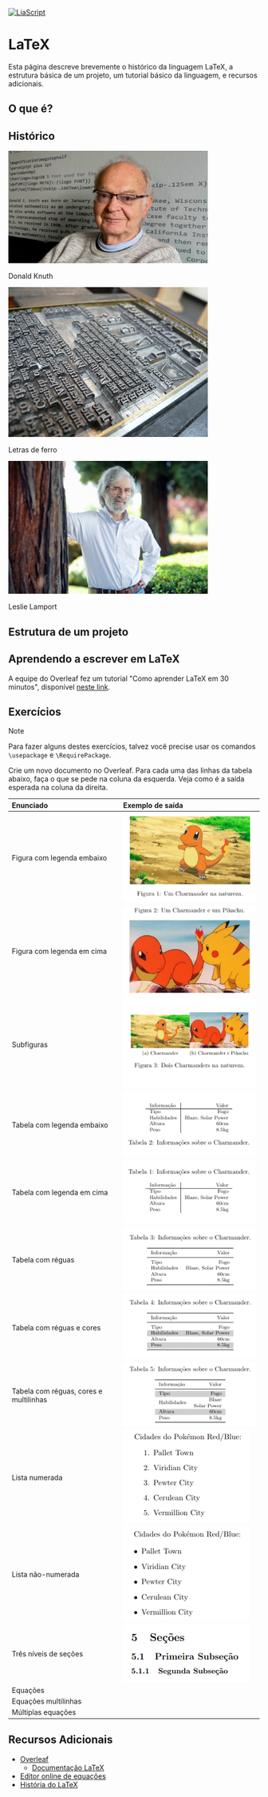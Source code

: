 [![LiaScript](https://raw.githubusercontent.com/LiaScript/LiaScript/master/badges/course.svg)](https://liascript.github.io/course/?https://raw.githubusercontent.com/CTISM-Prof-Henry/research/main/capitulos/LATEX.md)

# LaTeX

Esta página descreve brevemente o histórico da linguagem LaTeX, a estrutura básica de um projeto, um tutorial básico 
da linguagem, e recursos adicionais.

## O que é?

## Histórico

<img alt="Donald Knuth" src="imagens/latex/donald_knuth.jpg" width="400px">

Donald Knuth

<img alt="Donald Knuth" src="imagens/latex/iron_cast_printer.jpg" width="400px">

Letras de ferro

<img alt="Donald Knuth" src="imagens/latex/leslie_lamport.jpg" width="400px">

Leslie Lamport

## Estrutura de um projeto

## Aprendendo a escrever em LaTeX

A equipe do Overleaf fez um tutorial "Como aprender LaTeX em 30 minutos", disponível 
[neste link](https://www.overleaf.com/learn/latex/Learn_LaTeX_in_30_minutes).

## Exercícios

> [!NOTE]
> Para fazer alguns destes exercícios, talvez você precise usar os comandos `\usepackage` e `\RequirePackage`.

Crie um novo documento no Overleaf. Para cada uma das linhas da tabela abaixo, faça o que se pede na coluna da esquerda.
Veja como é a saída esperada na coluna da direita.

| Enunciado                              | Exemplo de saída                                                                      |
|:---------------------------------------|:--------------------------------------------------------------------------------------|
| Figura com legenda embaixo             | ![charmander_legenda_embaixo.png](imagens/latex/charmander_legenda_embaixo.png)       |
| Figura com legenda em cima             | ![charmander_legenda_emcima.png](imagens/latex/charmander_legenda_emcima.png)         | 
| Subfiguras                             | ![subfiguras.png](imagens/latex/subfiguras.png)                                       |
| Tabela com legenda embaixo             | ![tabela_legenda_embaixo.png](imagens/latex/tabela_legenda_embaixo.png)               |
| Tabela com legenda em cima             | ![tabela_legenda_emcima.png](imagens/latex/tabela_legenda_emcima.png)                 |
| Tabela com réguas                      | ![tabela_rulers.png](imagens/latex/tabela_rulers.png)                                 |
| Tabela com réguas e cores              | ![tabela_rulers_colors.png](imagens/latex/tabela_rulers_colors.png)                   |
| Tabela com réguas, cores e multilinhas | ![tabela_rulers_colors_multirow.png](imagens/latex/tabela_rulers_colors_multirow.png) |
| Lista numerada                         | ![lista_numerada.png](imagens/latex/lista_numerada.png)                               |
| Lista não-numerada                     | ![lista_nao_numerada.png](imagens/latex/lista_nao_numerada.png)                       |
| Três níveis de seções                  | ![secoes.png](imagens/latex/secoes.png)                                               |
| Equações                               |                                                                                       |
| Equações multilinhas                   |                                                                                       |
| Múltiplas equações                     |                                                                                       |

## Recursos Adicionais

* [Overleaf](https://www.overleaf.com)
  * [Documentação LaTeX](https://www.overleaf.com/learn)
* [Editor online de equações](https://editor.codecogs.com/)
* [História do LaTeX](https://www.youtube.com/watch?v=9eLjt5Lrocw)